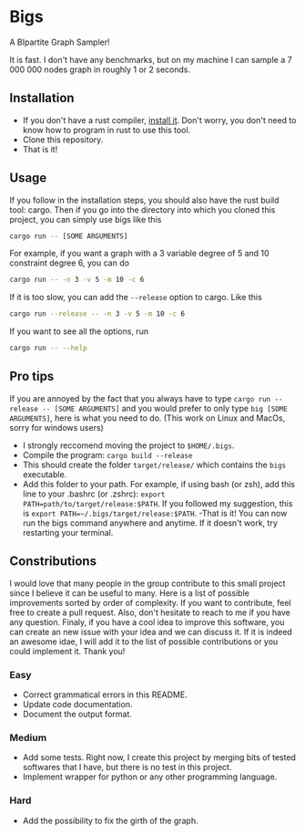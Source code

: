 # Bigs

A BIpartite Graph Sampler!

It is fast. I don't have any benchmarks, but on my machine I can sample a 7 000 000 nodes graph in roughly 1 or 2 seconds.

## Installation

- If you don't have a rust compiler, [install it](https://www.rust-lang.org/tools/install). Don't worry, you don't need to know 
how to program in rust to use this tool.
- Clone this repository.
- That is it!

## Usage

If you follow in the installation steps, you should also have the rust build tool: cargo.
Then if you go into the directory into which you cloned this project, you can simply use bigs like this
```bash
cargo run -- [SOME ARGUMENTS]
```

For example, if you want a graph with a 3 variable degree of 5 and 10 constraint degree 6, you can do
```bash
cargo run -- -n 3 -v 5 -m 10 -c 6 
```

If it is too slow, you can add the `--release` option to cargo. Like this
```bash
cargo run --release -- -n 3 -v 5 -m 10 -c 6 
```

If you want to see all the options, run
```bash
cargo run -- --help
```

## Pro tips

If you are annoyed by the fact that you always have to type `cargo run --release -- [SOME ARGUMENTS]`
and you would prefer to only type `big [SOME ARGUMENTS]`, here is what you need to do. (This work on Linux and MacOs, sorry for windows users)

- I strongly reccomend moving the project to `$HOME/.bigs`.
- Compile the program: `cargo build --release`
- This should create the folder `target/release/` which contains the `bigs` executable.
- Add this folder to your path. For example, if using bash (or zsh),
add this line to your .bashrc (or .zshrc): `export PATH=path/to/target/release:$PATH`.
If you followed my suggestion, this is `export PATH=~/.bigs/target/release:$PATH`.
-That is it! You can now run the bigs command anywhere and anytime. If it doesn't work, try 
restarting your terminal.

## Constributions

I would love that many people in the group contribute to this small project since I believe it can be useful to many.
Here is a list of possible improvements sorted by order of complexity. If you want to contribute, feel free to create a pull request.
Also, don't hesitate to reach to me if you have any question. Finaly, if you have a cool idea to improve this software, you can create an new issue with 
your idea and we can discuss it. If it is indeed an awesome idae, I will add it to the list of possible contributions or you could implement it.
Thank you!

### Easy
- Correct grammatical errors in this README.
- Update code documentation.
- Document the output format.

### Medium
- Add some tests. Right now, I create this project by merging bits of tested softwares that I have, but there is no test in this project.
- Implement wrapper for python or any other programming language. 

### Hard
- Add the possibility to fix the girth of the graph.
